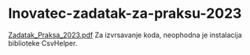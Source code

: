 # Inovatec-zadatak-za-praksu-2023
[Zadatak_Praksa_2023.pdf](https://github.com/BogdanLukic/Inovatec-zadatak-za-praksu-2023/files/11715644/Zadatak_Praksa_2023.pdf)
Za izvrsavanje koda, neophodna je instalacija biblioteke CsvHelper. 
